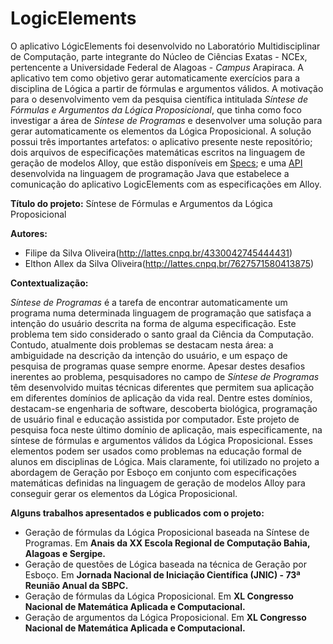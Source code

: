 # LogicElements

O aplicativo LógicElements foi desenvolvido no Laboratório Multidisciplinar de Computação, parte integrante do Núcleo de Ciências Exatas - NCEx, pertencente a Universidade Federal de Alagoas - _Campus_ Arapiraca. A aplicativo tem como objetivo gerar automaticamente exercícios para a disciplina de Lógica a partir de fórmulas e argumentos válidos. A motivação para o desenvolvimento vem da pesquisa científica intitulada _Síntese de Fórmulas e Argumentos da Lógica Proposicional_, que tinha como foco investigar a área de _Síntese de Programas_ e desenvolver uma solução para gerar automaticamente os elementos da Lógica Proposicional. A solução possui três importantes artefatos: o aplicativo presente neste repositório; dois arquivos de especificações matemáticas escritos na linguagem de geração de modelos Alloy, que estão disponíveis em [Specs](https://drive.google.com/drive/folders/1FUa7oWQCgVtfMiILQ0EdZQj5yA8lje1t?usp=sharing); e uma [API](https://github.com/OlivlfilipeOliveira/api-logic) desenvolvida na linguagem de programação Java que estabelece a comunicação do aplicativo LogicElements com as especificações em Alloy. 

**Título do projeto:** Síntese de Fórmulas e Argumentos da Lógica Proposicional

**Autores:** 
  * Filipe da Silva Oliveira(http://lattes.cnpq.br/4330042745444431)
  * Elthon Allex da Silva Oliveira(http://lattes.cnpq.br/7627571580413875)

 **Contextualização:** 

_Síntese de Programas_ é a tarefa de encontrar automaticamente um programa numa determinada linguagem de programação que satisfaça a intenção do usuário descrita na forma de alguma especificação. Este problema tem sido considerado o santo graal da Ciência da Computação. Contudo, atualmente dois problemas se destacam nesta área: a ambiguidade na descrição da intenção do usuário, e um espaço de pesquisa de programas quase sempre enorme. Apesar destes desafios inerentes ao problema, pesquisadores no campo de _Síntese de Programas_ têm desenvolvido muitas técnicas diferentes que permitem sua aplicação em diferentes domínios de aplicação da vida real. Dentre estes domínios, destacam-se engenharia de software, descoberta biológica, programação de usuário final e educação assistida por computador. Este projeto de pesquisa foca neste último domínio de aplicação, mais especificamente, na síntese de fórmulas e argumentos válidos da Lógica Proposicional. Esses elementos podem ser usados como problemas na educação formal de alunos em disciplinas de Lógica. Mais claramente, foi utilizado no projeto a abordagem de Geração por Esboço em conjunto com especificações matemáticas definidas na linguagem de geração de modelos Alloy para conseguir gerar os elementos da Lógica Proposicional.

**Alguns trabalhos apresentados e publicados com o projeto:**
  * Geração de fórmulas da Lógica Proposicional baseada na Síntese de Programas. Em **Anais da XX Escola Regional de Computação Bahia, Alagoas e Sergipe.**
  * Geração de questões de Lógica baseada na técnica de Geração por Esboço. Em **Jornada Nacional de Iniciação Científica (JNIC) - 73ª Reunião Anual da SBPC.**
  * Geração de fórmulas da Lógica Proposicional. Em **XL Congresso Nacional de Matemática Aplicada e Computacional.**
  * Geração de argumentos da Lógica Proposicional. Em **XL Congresso Nacional de Matemática Aplicada e Computacional.**
